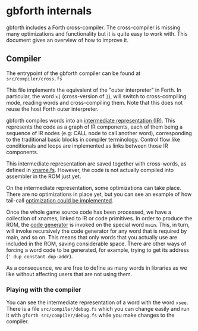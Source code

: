 # gbforth internals

gbforth includes a Forth cross-compiler. The cross-compiler is missing many
optimizations and functionality but it is quite easy to work with. This document
gives an overview of how to improve it.

## Compiler

The entrypoint of the gbforth compiler can be found at `src/compiler/cross.fs`

This file implements the equivalent of the "outer interpreter" in Forth. In
particular, the word `x]` (cross-version of `]`), will switch to cross-compiling
mode, reading words and cross-compiling them. Note that this does not reuse the
host Forth outer interpreter.

gbforth compiles words into an [intermediate representation (IR)](https://github.com/ams-hackers/gbforth/blob/master/src/compiler/ir.fs).
This represents the code as a graph of IR components, each of them being a
sequence of IR nodes (e.g: CALL node to call another word), corresponding to the
traditional basic blocks in compiler terminology. Control flow like conditionals
and loops are implemented as links between those IR components.

This intermediate representation are saved together with cross-words, as defined
in [xname.fs](https://github.com/ams-hackers/gbforth/blob/master/src/compiler/xname.fs).
However, the code is not actually compiled into assembler in the ROM just yet.

On the intermediate representation, some optimizations can take place. There are
no optimizations in place yet, but you can see an example of how tail-call
[optimization could be implemented](https://github.com/ams-hackers/gbforth/blob/master/src/compiler/optimize.fs).

Once the whole game source code has been processed, we have a collection of
xnames, linked to IR or code primitives. In order to produce the ROM, the
[code generator](https://github.com/ams-hackers/gbforth/blob/master/src/compiler/codegen.fs)
is invoked on the special word `main`. This, in turn, will invoke recursively
the code generator for any word that is required by main, and so on. This means
that only words that you actually use are included in the ROM, saving
considerable space. There are other ways of forcing a word code to be generated,
for example, trying to get its address (`' dup constant dup-addr`).

As a consequence, we are free to define as many words in libraries as we like
without affecting users that are not using them.

### Playing with the compiler

You can see the intermediate representation of a word with the word `xsee`.
There is a file `src/compiler/debug.fs` which you can change easily and run it
with `gforth src/compiler/debug.fs` while you make changes to the compiler.

